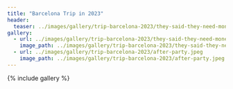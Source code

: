 ```yaml
---
title: "Barcelona Trip in 2023"
header:
  teaser: ../images/gallery/trip-barcelona-2023/they-said-they-need-money.jpeg
gallery:
  - url: ../images/gallery/trip-barcelona-2023/they-said-they-need-money.jpeg
    image_path: ../images/gallery/trip-barcelona-2023/they-said-they-need-money.jpeg
  - url: ../images/gallery/trip-barcelona-2023/after-party.jpeg
    image_path: ../images/gallery/trip-barcelona-2023/after-party.jpeg
---
```


{% include gallery %}